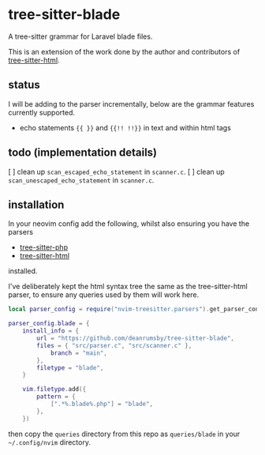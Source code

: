 # tree-sitter-blade

A tree-sitter grammar for Laravel blade files.

This is an extension of the work done by the author and contributors of [tree-sitter-html](https://github.com/tree-sitter/tree-sitter-html).

## status

I will be adding to the parser incrementally, below are the grammar features currently supported.

- echo statements `{{ }}` and `{{!! !!}}` in text and within html tags

## todo (implementation details)

[ ] clean up `scan_escaped_echo_statement` in `scanner.c`.
[ ] clean up `scan_unescaped_echo_statement` in `scanner.c`.

## installation

In your neovim config add the following, whilst also ensuring you have the parsers

- [tree-sitter-php](https://github.com/tree-sitter/tree-sitter-php)
- [tree-sitter-html](https://github.com/tree-sitter/tree-sitter-html)

installed.

I've deliberately kept the html syntax tree the same as the tree-sitter-html parser, to ensure any queries used by
them will work here.

```lua
local parser_config = require("nvim-treesitter.parsers").get_parser_configs()

parser_config.blade = {
    install_info = {
		url = "https://github.com/deanrumsby/tree-sitter-blade",
		files = { "src/parser.c", "src/scanner.c" },
			branch = "main",
		},
		filetype = "blade",
	}

	vim.filetype.add({
		pattern = {
			[".*%.blade%.php"] = "blade",
		},
	})
```

then copy the `queries` directory from this repo as `queries/blade` in your `~/.config/nvim` directory.
